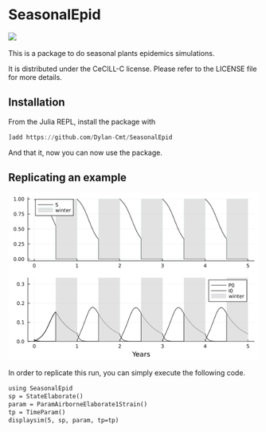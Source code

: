 # SeasonalEpid

[![](https://img.shields.io/badge/docs-dev-blue.svg)](https://Dylan-Cmt.github.io/SeasonalEpid/dev/)

This is a package to do seasonal plants epidemics simulations.

It is distributed under the CeCILL-C license. Please refer to the LICENSE file for more details.

## Installation

From the Julia REPL, install the package with 
```jl
]add https://github.com/Dylan-Cmt/SeasonalEpid
```

And that it, now you can now use the package.

## Replicating an example

![image](docs/src/img/elab1str.png)

In order to replicate this run, you can simply execute the following code.

```
using SeasonalEpid
sp = StateElaborate()
param = ParamAirborneElaborate1Strain()
tp = TimeParam()
displaysim(5, sp, param, tp=tp)
```
